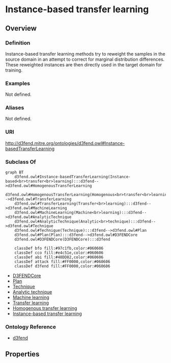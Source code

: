 # Instance-based transfer learning

## Overview

### Definition
Instance-based transfer learning methods try to reweight the samples in the source domain in an attempt to correct for marginal distribution differences. These reweighted instances are then directly used in the target domain for training.

### Examples
Not defined.

### Aliases
Not defined.

### URI
http://d3fend.mitre.org/ontologies/d3fend.owl#Instance-basedTransferLearning

### Subclass Of
```mermaid
graph BT
    d3fend.owl#Instance-basedTransferLearning(Instance-based<br>transfer<br>learning):::d3fend-->d3fend.owl#HomogenousTransferLearning
    d3fend.owl#HomogenousTransferLearning(Homogenous<br>transfer<br>learning):::d3fend-->d3fend.owl#TransferLearning
    d3fend.owl#TransferLearning(Transfer<br>learning):::d3fend-->d3fend.owl#MachineLearning
    d3fend.owl#MachineLearning(Machine<br>learning):::d3fend-->d3fend.owl#AnalyticTechnique
    d3fend.owl#AnalyticTechnique(Analytic<br>technique):::d3fend-->d3fend.owl#Technique
    d3fend.owl#Technique(Technique):::d3fend-->d3fend.owl#Plan
    d3fend.owl#Plan(Plan):::d3fend-->d3fend.owl#D3FENDCore
    d3fend.owl#D3FENDCore(D3FENDCore):::d3fend
    
    classDef bfo fill:#97c1fb,color:#060606
    classDef cco fill:#e4c51e,color:#060606
    classDef abi fill:#48DD82,color:#060606
    classDef attack fill:#FF0000,color:#060606
    classDef d3fend fill:#FF0000,color:#060606
```

- [D3FENDCore](/docs/ontology/reference/model/D3FENDCore/D3FENDCore.md)
- [Plan](/docs/ontology/reference/model/D3FENDCore/Plan/Plan.md)
- [Technique](/docs/ontology/reference/model/D3FENDCore/Plan/Technique/Technique.md)
- [Analytic technique](/docs/ontology/reference/model/D3FENDCore/Plan/Technique/Analytic%20technique/Analytic%20technique.md)
- [Machine learning](/docs/ontology/reference/model/D3FENDCore/Plan/Technique/Analytic%20technique/Machine%20learning/Machine%20learning.md)
- [Transfer learning](/docs/ontology/reference/model/D3FENDCore/Plan/Technique/Analytic%20technique/Machine%20learning/Transfer%20learning/Transfer%20learning.md)
- [Homogenous transfer learning](/docs/ontology/reference/model/D3FENDCore/Plan/Technique/Analytic%20technique/Machine%20learning/Transfer%20learning/Homogenous%20transfer%20learning/Homogenous%20transfer%20learning.md)
- [Instance-based transfer learning](/docs/ontology/reference/model/D3FENDCore/Plan/Technique/Analytic%20technique/Machine%20learning/Transfer%20learning/Homogenous%20transfer%20learning/Instance-based%20transfer%20learning/Instance-based%20transfer%20learning.md)


### Ontology Reference
- [d3fend](http://d3fend.mitre.org/ontologies/d3fend.owl#)

## Properties
